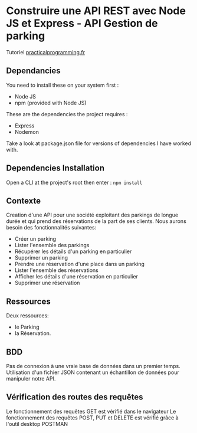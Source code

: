 # Construire une API REST avec Node JS et Express - API Gestion de parking

Tutoriel [practicalprogramming.fr]('https://practicalprogramming.fr/node-js-api/')

## Dependancies

You need to install these on your system first :

-   Node JS
-   npm (provided with Node JS)

These are the dependencies the project requires :

-   Express
-   Nodemon

Take a look at package.json file for versions of dependencies I have worked with.

## Dependencies Installation

Open a CLI at the project's root then enter :
`npm install`

## Contexte

Creation d'une API pour une société exploitant des parkings de longue durée et qui prend des réservations de la part de ses clients. Nous aurons besoin des fonctionnalités suivantes:

-   Créer un parking
-   Lister l'ensemble des parkings
-   Récupérer les détails d'un parking en particulier
-   Supprimer un parking
-   Prendre une réservation d'une place dans un parking
-   Lister l'ensemble des réservations
-   Afficher les détails d'une réservation en particulier
-   Supprimer une réservation

## Ressources

Deux ressources:

-   le Parking
-   la Réservation.

## BDD

Pas de connexion à une vraie base de données dans un premier temps.
Utilisation d'un fichier JSON contenant un échantillon de données pour manipuler notre API.

## Vérification des routes des requêtes

Le fonctionnement des requêtes GET est vérifié dans le navigateur
Le fonctionnement des requêtes POST, PUT et DELETE est vérifié grâce à l'outil desktop POSTMAN

